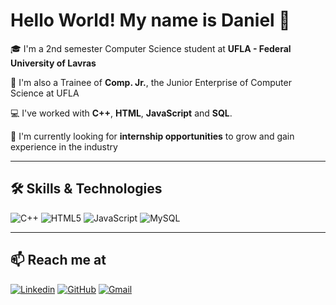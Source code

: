 # Hello World! My name is Daniel 👋

🎓 I'm a 2nd semester Computer Science student at **UFLA - Federal University of Lavras** 

🏢 I'm also a Trainee of **Comp. Jr.**, the Junior Enterprise of Computer Science at UFLA  

💻 I've worked with **C++**, **HTML**, **JavaScript** and **SQL**.

🚀 I'm currently looking for **internship opportunities** to grow and gain experience in the industry    

---

## 🛠 Skills & Technologies  
![C++](https://img.shields.io/badge/C++-00599C?style=for-the-badge&logo=cplusplus&logoColor=white)
![HTML5](https://img.shields.io/badge/HTML5-E34F26?style=for-the-badge&logo=html5&logoColor=white)
![JavaScript](https://img.shields.io/badge/JavaScript-F7DF1E?style=for-the-badge&logo=javascript&logoColor=black)
![MySQL](https://img.shields.io/badge/MySQL-4479A1?style=for-the-badge&logo=mysql&logoColor=white)

---

## 📫 Reach me at  

[![Linkedin](https://img.shields.io/badge/LinkedIn-0077B5?style=for-the-badge&logo=linkedin&logoColor=white)](https://www.linkedin.com/in/daniel-reis-araújo-833a50361)
[![GitHub](https://img.shields.io/badge/GitHub-000?style=for-the-badge&logo=github&logoColor=white)](https://github.com/danielreissss)
[![Gmail](https://img.shields.io/badge/Gmail-D14836?style=for-the-badge&logo=gmail&logoColor=white)](mailto:daniel.araujo2@estudante.ufla.br)
